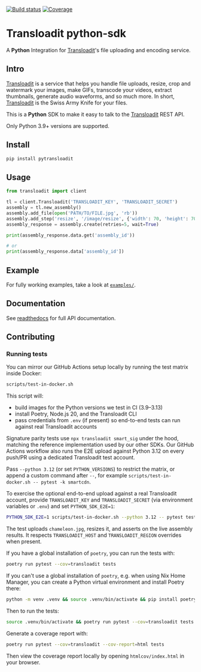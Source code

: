 [![Build status](https://github.com/transloadit/python-sdk/actions/workflows/ci.yml/badge.svg)](https://github.com/transloadit/python-sdk/actions/workflows/ci.yml)
[![Coverage](https://codecov.io/gh/transloadit/python-sdk/branch/main/graph/badge.svg)](https://codecov.io/gh/transloadit/python-sdk)

# Transloadit python-sdk

A **Python** Integration for [Transloadit](https://transloadit.com)'s file uploading and encoding service.

## Intro

[Transloadit](https://transloadit.com) is a service that helps you handle file uploads, resize, crop and watermark your images, make GIFs, transcode your videos, extract thumbnails, generate audio waveforms, and so much more. In short, [Transloadit](https://transloadit.com) is the Swiss Army Knife for your files.

This is a **Python** SDK to make it easy to talk to the [Transloadit](https://transloadit.com) REST API.

Only Python 3.9+ versions are supported.

## Install

```bash
pip install pytransloadit
```

## Usage

```python
from transloadit import client

tl = client.Transloadit('TRANSLOADIT_KEY', 'TRANSLOADIT_SECRET')
assembly = tl.new_assembly()
assembly.add_file(open('PATH/TO/FILE.jpg', 'rb'))
assembly.add_step('resize', '/image/resize', {'width': 70, 'height': 70})
assembly_response = assembly.create(retries=5, wait=True)

print(assembly_response.data.get('assembly_id'))

# or
print(assembly_response.data['assembly_id'])
```

## Example

For fully working examples, take a look at [`examples/`](https://github.com/transloadit/python-sdk/tree/HEAD/examples).

## Documentation

See [readthedocs](https://transloadit.readthedocs.io) for full API documentation.

## Contributing

### Running tests

You can mirror our GitHub Actions setup locally by running the test matrix inside Docker:

```bash
scripts/test-in-docker.sh
```

This script will:

- build images for the Python versions we test in CI (3.9–3.13)
- install Poetry, Node.js 20, and the Transloadit CLI
- pass credentials from `.env` (if present) so end-to-end tests can run against real Transloadit accounts

Signature parity tests use `npx transloadit smart_sig` under the hood, matching the reference implementation used by our other SDKs. Our GitHub Actions workflow also runs the E2E upload against Python 3.12 on every push/PR using a dedicated Transloadit test account.

Pass `--python 3.12` (or set `PYTHON_VERSIONS`) to restrict the matrix, or append a custom command after `--`, for example `scripts/test-in-docker.sh -- pytest -k smartcdn`.

To exercise the optional end-to-end upload against a real Transloadit account, provide `TRANSLOADIT_KEY` and `TRANSLOADIT_SECRET` (via environment variables or `.env`) and set `PYTHON_SDK_E2E=1`:

```bash
PYTHON_SDK_E2E=1 scripts/test-in-docker.sh --python 3.12 -- pytest tests/test_e2e_upload.py
```

The test uploads `chameleon.jpg`, resizes it, and asserts on the live assembly results. It respects `TRANSLOADIT_HOST` and `TRANSLOADIT_REGION` overrides when present.

If you have a global installation of `poetry`, you can run the tests with:

```bash
poetry run pytest --cov=transloadit tests
```

If you can't use a global installation of `poetry`, e.g. when using Nix Home Manager, you can create a Python virtual environment and install Poetry there:

```bash
python -m venv .venv && source .venv/bin/activate && pip install poetry && poetry install
```

Then to run the tests:

```bash
source .venv/bin/activate && poetry run pytest --cov=transloadit tests
```

Generate a coverage report with:

```bash
poetry run pytest --cov=transloadit --cov-report=html tests
```

Then view the coverage report locally by opening `htmlcov/index.html` in your browser.
